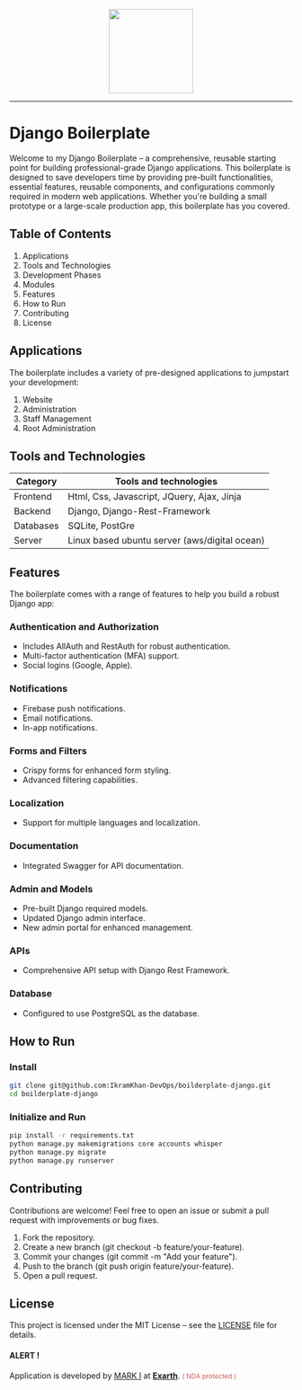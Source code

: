 <p align="center">
  <a href="https://exarth.com/">
    <img src="https://exarth.com/static/exarth/theme/logo-red-1000.svg" height="150">
  </a>
</p>
<hr>

# Django Boilerplate

Welcome to my Django Boilerplate – a comprehensive, reusable starting point for building professional-grade Django applications. This boilerplate is designed to save developers time by providing pre-built functionalities, essential features, reusable components, and configurations commonly required in modern web applications. Whether you're building a small prototype or a large-scale production app, this boilerplate has you covered.

## Table of Contents
1. Applications
2. Tools and Technologies
3. Development Phases
4. Modules
5. Features
6. How to Run
7. Contributing
8. License

## Applications
The boilerplate includes a variety of pre-designed applications to jumpstart your development:

1. Website
2. Administration
3. Staff Management
4. Root Administration

## Tools and Technologies

| Category  | Tools and technologies                        |
| --------- | --------------------------------------------- |
| Frontend  | Html, Css, Javascript, JQuery, Ajax, Jinja    |
| Backend   | Django, Django-Rest-Framework                 |
| Databases | SQLite, PostGre                               |
| Server    | Linux based ubuntu server (aws/digital ocean) |

## Features
The boilerplate comes with a range of features to help you build a robust Django app:

### Authentication and Authorization
- Includes AllAuth and RestAuth for robust authentication.
- Multi-factor authentication (MFA) support.
- Social logins (Google, Apple).

### Notifications
- Firebase push notifications.
- Email notifications.
- In-app notifications.

### Forms and Filters
- Crispy forms for enhanced form styling.
- Advanced filtering capabilities.

### Localization
- Support for multiple languages and localization.

### Documentation
- Integrated Swagger for API documentation.

### Admin and Models
- Pre-built Django required models.
- Updated Django admin interface.
- New admin portal for enhanced management.

### APIs
- Comprehensive API setup with Django Rest Framework.

### Database
- Configured to use PostgreSQL as the database.

## How to Run

### Install

```bash
git clone git@github.com:IkramKhan-DevOps/boilderplate-django.git
cd boilderplate-django
```

### Initialize and Run

```bash
pip install -r requirements.txt
python manage.py makemigrations core accounts whisper
python manage.py migrate
python manage.py runserver
```

## Contributing

Contributions are welcome! Feel free to open an issue or submit a pull request with improvements or bug fixes.

1.  Fork the repository.
2.  Create a new branch (git checkout -b feature/your-feature).
3.  Commit your changes (git commit -m "Add your feature").
4.  Push to the branch (git push origin feature/your-feature).
5.  Open a pull request.

## License

This project is licensed under the MIT License – see the [LICENSE](LICENSE) file for details.

<h4>ALERT !</h4>
<p>Application is developed by <a href="https://github.com/IkramKhan-DevOps/">MARK I</a> at <b><a href="https://exarth.com">Exarth</a></b>.
<small style="color: indianred">( NDA protected )</small>
</p>